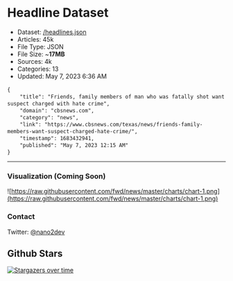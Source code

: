 # Headline Dataset

- Dataset: [/headlines.json](https://raw.githubusercontent.com/fwd/news/master/headlines.json) 
- Articles: 45k
- File Type: JSON
- File Size: ~**17MB**
- Sources: 4k
- Categories: 13
- Updated: May 7, 2023 6:36 AM

```
{
    "title": "Friends, family members of man who was fatally shot want suspect charged with hate crime",
    "domain": "cbsnews.com",
    "category": "news",
    "link": "https://www.cbsnews.com/texas/news/friends-family-members-want-suspect-charged-hate-crime/",
    "timestamp": 1683432941,
    "published": "May 7, 2023 12:15 AM"
}
```

---

### Visualization (Coming Soon)

![https://raw.githubusercontent.com/fwd/news/master/charts/chart-1.png](https://raw.githubusercontent.com/fwd/news/master/charts/chart-1.png)

### Contact 

Twitter: [@nano2dev](https://twitter.com/nano2dev)

## Github Stars

[![Stargazers over time](https://starchart.cc/fwd/news.svg)](https://starchart.cc/fwd/news)
